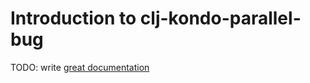 # Introduction to clj-kondo-parallel-bug

TODO: write [great documentation](http://jacobian.org/writing/what-to-write/)
